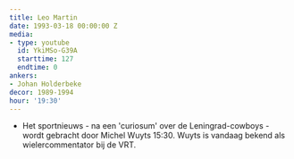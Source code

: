 ```yaml
---
title: Leo Martin
date: 1993-03-18 00:00:00 Z
media:
- type: youtube
  id: YkiMSo-G39A
  starttime: 127
  endtime: 0
ankers:
- Johan Holderbeke
decor: 1989-1994
hour: '19:30'
---
```


* Het sportnieuws - na een 'curiosum' over de Leningrad-cowboys - wordt gebracht door Michel Wuyts <span class="moment-inline seek" data-sec="930">15:30</span>. Wuyts is vandaag bekend als wielercommentator bij de VRT.
